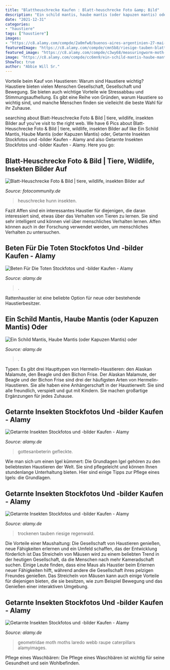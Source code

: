 ```yaml
---
title: "Blattheuschrecke Kaufen : Blatt-heuschrecke Foto &amp; Bild"
description: "Ein schild mantis, haube mantis (oder kapuzen mantis) oder"
date: "2021-12-31"
categories:
- "haustiere"
tags: ["haustiere"]
images:
- "https://c8.alamy.com/compde/2a0mfw0/buenos-aires-argentinien-27-mai-2017-nonne-beten-fur-er-tot-auf-dem-friedhof-von-recoleta-2a0mfw0.jpg"
featuredImage: "https://c8.alamy.com/compde/cmn5b8/riesige-tauben-blattheuschrecke-auf-trockenen-blatt-in-den-regenwald-stelzwurzeln-in-der-nahe-von-ginseng-camp-sabahs-lost-world-maliau-basin-borneo-cmn5b8.jpg"
featured_image: "https://c8.alamy.com/compde/c3wy68/measuringworm-moth-geometridae-raupe-laredo-webb-county-south-texas-usa-c3wy68.jpg"
image: "https://c8.alamy.com/compde/cc6mn9/ein-schild-mantis-haube-mantis-oder-kapuzen-mantis-oder-blattheuschrecke-oder-grunen-mantis-in-der-peruanischen-amazonas-erstaunliche-tarnung!-cc6mn9.jpg"
ShowToc: true
author: "Abbie Will Sr."
---
```



Vorteile beim Kauf von Haustieren: Warum sind Haustiere wichtig?
Haustiere bieten vielen Menschen Gesellschaft, Gesellschaft und Bewegung. Sie bieten auch wichtige Vorteile wie Stressabbau und Stimmungsaufhellung. Es gibt eine Reihe von Gründen, warum Haustiere so wichtig sind, und manche Menschen finden sie vielleicht die beste Wahl für ihr Zuhause.

	

		
searching about Blatt-Heuschrecke Foto &amp; Bild | tiere, wildlife, insekten Bilder auf you've visit to the right web. We have 6 Pics about Blatt-Heuschrecke Foto &amp; Bild | tiere, wildlife, insekten Bilder auf like Ein Schild Mantis, Haube Mantis (oder Kapuzen Mantis) oder, Getarnte Insekten Stockfotos und -bilder Kaufen - Alamy and also Getarnte Insekten Stockfotos und -bilder Kaufen - Alamy. Here you go:
		
    
## Blatt-Heuschrecke Foto &amp; Bild | Tiere, Wildlife, Insekten Bilder Auf

<img loading=lazy src="https://img.fotocommunity.com/blatt-heuschrecke-9363ccaa-a964-4400-853d-1445dba027f7.jpg?height=1080" onerror="this.onerror=null;this.src='https://tse4.mm.bing.net/th?id=OIP.wetu7nYhgT6sCcvbWrkWaAHaFG&amp;pid=15.1';" alt="Blatt-Heuschrecke Foto &amp; Bild | tiere, wildlife, insekten Bilder auf">

_Source: fotocommunity.de_

>heuschrecke hunn insekten. 

	

Fazit
Affen sind ein interessantes Haustier für diejenigen, die daran interessiert sind, etwas über das Verhalten von Tieren zu lernen. Sie sind sehr intelligent und können viel über menschliches Verhalten lernen. Affen können auch in der Forschung verwendet werden, um menschliches Verhalten zu untersuchen.

    
## Beten Für Die Toten Stockfotos Und -bilder Kaufen - Alamy

<img loading=lazy src="https://c8.alamy.com/compde/2a0mfw0/buenos-aires-argentinien-27-mai-2017-nonne-beten-fur-er-tot-auf-dem-friedhof-von-recoleta-2a0mfw0.jpg" onerror="this.onerror=null;this.src='https://tse1.mm.bing.net/th?id=OIP.SC9TyqWDjJ9B1MVNmjdP3QHaFc&amp;pid=15.1';" alt="Beten Für Die Toten Stockfotos und -bilder Kaufen - Alamy">

_Source: alamy.de_

>. 

	

Rattenhaustier ist eine beliebte Option für neue oder bestehende Haustierbesitzer.

    
## Ein Schild Mantis, Haube Mantis (oder Kapuzen Mantis) Oder

<img loading=lazy src="https://c8.alamy.com/compde/cc6mn9/ein-schild-mantis-haube-mantis-oder-kapuzen-mantis-oder-blattheuschrecke-oder-grunen-mantis-in-der-peruanischen-amazonas-erstaunliche-tarnung!-cc6mn9.jpg" onerror="this.onerror=null;this.src='https://tse4.mm.bing.net/th?id=OIP.dAxZ2tEBDQQ8l9LoWAisfwHaFc&amp;pid=15.1';" alt="Ein Schild Mantis, Haube Mantis (oder Kapuzen Mantis) oder">

_Source: alamy.de_

>. 

	

Typen: Es gibt drei Haupttypen von Hermelin-Haustieren: den Alaskan Malamute, den Beagle und den Bichon Frise.
Der Alaskan Malamute, der Beagle und der Bichon Frise sind drei der häufigsten Arten von Hermelin-Haustieren. Sie alle haben eine Anhängerschaft in der Haustierwelt: Sie sind alle freundlich, verspielt und gut mit Kindern. Sie machen großartige Ergänzungen für jedes Zuhause.

    
## Getarnte Insekten Stockfotos Und -bilder Kaufen - Alamy

<img loading=lazy src="https://c8.alamy.com/compde/ktfcxy/gefleckte-gottesanbeterin-auf-blattern-in-tamil-nadu-sudindien-ktfcxy.jpg" onerror="this.onerror=null;this.src='https://tse2.mm.bing.net/th?id=OIP.z2ZskfyrzTFz4AbAYiUCKwHaFb&amp;pid=15.1';" alt="Getarnte Insekten Stockfotos und -bilder Kaufen - Alamy">

_Source: alamy.de_

>gottesanbeterin gefleckte. 

	

Wie man sich um einen Igel kümmert: Die Grundlagen
Igel gehören zu den beliebtesten Haustieren der Welt. Sie sind pflegeleicht und können Ihnen stundenlange Unterhaltung bieten. Hier sind einige Tipps zur Pflege eines Igels: die Grundlagen.

    
## Getarnte Insekten Stockfotos Und -bilder Kaufen - Alamy

<img loading=lazy src="https://c8.alamy.com/compde/cmn5b8/riesige-tauben-blattheuschrecke-auf-trockenen-blatt-in-den-regenwald-stelzwurzeln-in-der-nahe-von-ginseng-camp-sabahs-lost-world-maliau-basin-borneo-cmn5b8.jpg" onerror="this.onerror=null;this.src='https://tse4.mm.bing.net/th?id=OIP.Eiy1GNStNTUv4_KJmj5diwHaFc&amp;pid=15.1';" alt="Getarnte Insekten Stockfotos und -bilder Kaufen - Alamy">

_Source: alamy.de_

>trockenen tauben riesige regenwald. 

	

Die Vorteile einer Maushaltung: Die Gesellschaft von Haustieren genießen, neue Fähigkeiten erlernen und ein Umfeld schaffen, das der Entwicklung förderlich ist
Das Streicheln von Mäusen wird zu einem beliebten Trend in der heutigen Gesellschaft, da die Menschen nach mehr Kameradschaft suchen. Einige Leute finden, dass eine Maus als Haustier beim Erlernen neuer Fähigkeiten hilft, während andere die Gesellschaft ihres pelzigen Freundes genießen. Das Streicheln von Mäusen kann auch einige Vorteile für diejenigen bieten, die sie besitzen, wie zum Beispiel Bewegung und das Genießen einer interaktiven Umgebung.

    
## Getarnte Insekten Stockfotos Und -bilder Kaufen - Alamy

<img loading=lazy src="https://c8.alamy.com/compde/c3wy68/measuringworm-moth-geometridae-raupe-laredo-webb-county-south-texas-usa-c3wy68.jpg" onerror="this.onerror=null;this.src='https://tse4.mm.bing.net/th?id=OIP.dHYy_mHlR0aFKYWswzzyNgHaFb&amp;pid=15.1';" alt="Getarnte Insekten Stockfotos und -bilder Kaufen - Alamy">

_Source: alamy.de_

>geometridae moth moths laredo webb raupe caterpillars alamyimages. 

	

Pflege eines Waschbären: Die Pflege eines Waschbären ist wichtig für seine Gesundheit und sein Wohlbefinden.

